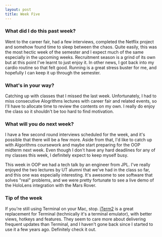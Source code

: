 ```yaml
---
layout: post
title: Week Five
---
```


### What did I do this past week?
Went to the career fair, had a few interviews, completed the Netflix project and somehow found time to sleep between the chaos. Quite easily, this was the most hectic week of the semester and I expect much of the same especially in the upcoming weeks. Recruitment season is a grind of its own but at this point I've learnt to just enjoy it. In other news, I got back into my cardio routine so that felt good. Running is a great stress buster for me, and hopefully I can keep it up through the semester.

### What's in your way?
Catching up with classes that I missed the last week. Unfortunately, I had to miss consecutive Alogrithms lectures with career fair and related events, so I'll have to allocate time to review the contents on my own. I really do enjoy the class so it shouldn't be too hard to find motivation. 

### What will you do next week?
I have a few second round interviews scheduled for the week, and it's possible that there will be a few more. Aside from that, I'd like to catch up with Algorithms coursework and maybe start preparing for the OOP midterm next week. Even though I don't have any hard deadlines for any of my classes this week, I definitely expect to keep myself busy.

This week in OOP we had a tech talk by an engineer from JPL. I've really enjoyed the two lectures by UT alumni that we've had in the class so far, and this one was especially interesting. It's awesome to see software that solves "real" problems, and we were pretty fortunate to see a live demo of the HoloLens integration with the Mars Rover. 

### Tip of the week
If you're still using Terminal on your Mac, stop. [iTerm2](https://www.iterm2.com) is a great replacement for Terminal (technically it's a terminal emulator), with better views, hotkeys and features. They seem to care more about delivering frequent updates than Terminal, and I haven't gone back since I started to use it a few years ago. Definitely check it out.